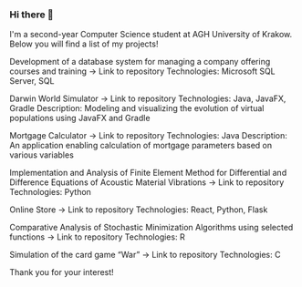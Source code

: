 ### Hi there 👋

I'm a second-year Computer Science student at AGH University of Krakow. Below you will find a list of my projects!


Development of a database system for managing a company offering courses and training  ->  Link to repository
Technologies: Microsoft SQL Server, SQL

Darwin World Simulator ->  Link to repository
Technologies: Java, JavaFX, Gradle
Description: Modeling and visualizing the evolution of virtual populations using JavaFX and Gradle

Mortgage Calculator ->  Link to repository
Technologies: Java
Description: An application enabling calculation of mortgage parameters based on various variables  

Implementation and Analysis of Finite Element Method for Differential and Difference Equations of Acoustic Material Vibrations  ->  Link to repository
Technologies: Python

Online Store -> Link to repository
Technologies: React, Python, Flask

Comparative Analysis of Stochastic Minimization Algorithms using selected functions ->  Link to repository
Technologies: R

Simulation of the card game “War” ->  Link to repository
Technologies: C

Thank you for your interest!
